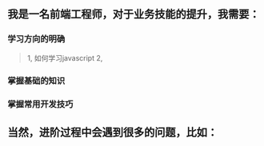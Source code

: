 我是一名前端工程师，对于业务技能的提升，我需要：
------

### 学习方向的明确<br />
>1, 如何学习javascript
>2, 
### 掌握基础的知识<br />

### 掌握常用开发技巧<br />

当然，进阶过程中会遇到很多的问题，比如：
------
